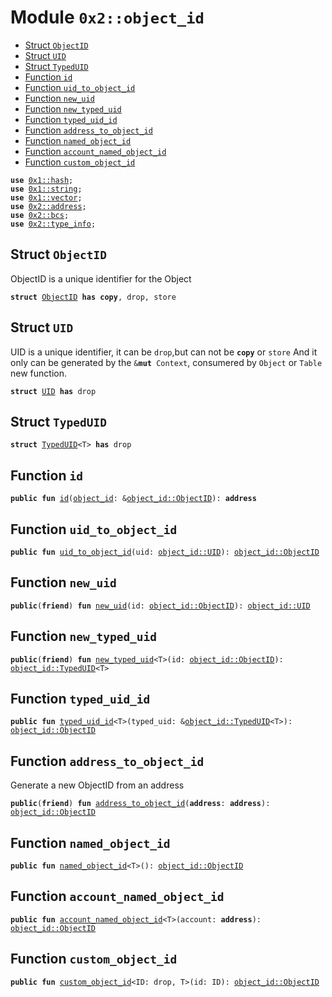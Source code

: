 
<a name="0x2_object_id"></a>

# Module `0x2::object_id`



-  [Struct `ObjectID`](#0x2_object_id_ObjectID)
-  [Struct `UID`](#0x2_object_id_UID)
-  [Struct `TypedUID`](#0x2_object_id_TypedUID)
-  [Function `id`](#0x2_object_id_id)
-  [Function `uid_to_object_id`](#0x2_object_id_uid_to_object_id)
-  [Function `new_uid`](#0x2_object_id_new_uid)
-  [Function `new_typed_uid`](#0x2_object_id_new_typed_uid)
-  [Function `typed_uid_id`](#0x2_object_id_typed_uid_id)
-  [Function `address_to_object_id`](#0x2_object_id_address_to_object_id)
-  [Function `named_object_id`](#0x2_object_id_named_object_id)
-  [Function `account_named_object_id`](#0x2_object_id_account_named_object_id)
-  [Function `custom_object_id`](#0x2_object_id_custom_object_id)


<pre><code><b>use</b> <a href="">0x1::hash</a>;
<b>use</b> <a href="">0x1::string</a>;
<b>use</b> <a href="">0x1::vector</a>;
<b>use</b> <a href="address.md#0x2_address">0x2::address</a>;
<b>use</b> <a href="bcs.md#0x2_bcs">0x2::bcs</a>;
<b>use</b> <a href="type_info.md#0x2_type_info">0x2::type_info</a>;
</code></pre>



<a name="0x2_object_id_ObjectID"></a>

## Struct `ObjectID`

ObjectID is a unique identifier for the Object


<pre><code><b>struct</b> <a href="object_id.md#0x2_object_id_ObjectID">ObjectID</a> <b>has</b> <b>copy</b>, drop, store
</code></pre>



<a name="0x2_object_id_UID"></a>

## Struct `UID`

UID is a unique identifier, it can be <code>drop</code>,but can not be <code><b>copy</b></code> or <code>store</code>
And it only can be generated by the <code>&<b>mut</b> Context</code>, consumered by <code>Object</code> or <code>Table</code> new function.


<pre><code><b>struct</b> <a href="object_id.md#0x2_object_id_UID">UID</a> <b>has</b> drop
</code></pre>



<a name="0x2_object_id_TypedUID"></a>

## Struct `TypedUID`



<pre><code><b>struct</b> <a href="object_id.md#0x2_object_id_TypedUID">TypedUID</a>&lt;T&gt; <b>has</b> drop
</code></pre>



<a name="0x2_object_id_id"></a>

## Function `id`



<pre><code><b>public</b> <b>fun</b> <a href="object_id.md#0x2_object_id_id">id</a>(<a href="object_id.md#0x2_object_id">object_id</a>: &<a href="object_id.md#0x2_object_id_ObjectID">object_id::ObjectID</a>): <b>address</b>
</code></pre>



<a name="0x2_object_id_uid_to_object_id"></a>

## Function `uid_to_object_id`



<pre><code><b>public</b> <b>fun</b> <a href="object_id.md#0x2_object_id_uid_to_object_id">uid_to_object_id</a>(uid: <a href="object_id.md#0x2_object_id_UID">object_id::UID</a>): <a href="object_id.md#0x2_object_id_ObjectID">object_id::ObjectID</a>
</code></pre>



<a name="0x2_object_id_new_uid"></a>

## Function `new_uid`



<pre><code><b>public</b>(<b>friend</b>) <b>fun</b> <a href="object_id.md#0x2_object_id_new_uid">new_uid</a>(id: <a href="object_id.md#0x2_object_id_ObjectID">object_id::ObjectID</a>): <a href="object_id.md#0x2_object_id_UID">object_id::UID</a>
</code></pre>



<a name="0x2_object_id_new_typed_uid"></a>

## Function `new_typed_uid`



<pre><code><b>public</b>(<b>friend</b>) <b>fun</b> <a href="object_id.md#0x2_object_id_new_typed_uid">new_typed_uid</a>&lt;T&gt;(id: <a href="object_id.md#0x2_object_id_ObjectID">object_id::ObjectID</a>): <a href="object_id.md#0x2_object_id_TypedUID">object_id::TypedUID</a>&lt;T&gt;
</code></pre>



<a name="0x2_object_id_typed_uid_id"></a>

## Function `typed_uid_id`



<pre><code><b>public</b> <b>fun</b> <a href="object_id.md#0x2_object_id_typed_uid_id">typed_uid_id</a>&lt;T&gt;(typed_uid: &<a href="object_id.md#0x2_object_id_TypedUID">object_id::TypedUID</a>&lt;T&gt;): <a href="object_id.md#0x2_object_id_ObjectID">object_id::ObjectID</a>
</code></pre>



<a name="0x2_object_id_address_to_object_id"></a>

## Function `address_to_object_id`

Generate a new ObjectID from an address


<pre><code><b>public</b>(<b>friend</b>) <b>fun</b> <a href="object_id.md#0x2_object_id_address_to_object_id">address_to_object_id</a>(<b>address</b>: <b>address</b>): <a href="object_id.md#0x2_object_id_ObjectID">object_id::ObjectID</a>
</code></pre>



<a name="0x2_object_id_named_object_id"></a>

## Function `named_object_id`



<pre><code><b>public</b> <b>fun</b> <a href="object_id.md#0x2_object_id_named_object_id">named_object_id</a>&lt;T&gt;(): <a href="object_id.md#0x2_object_id_ObjectID">object_id::ObjectID</a>
</code></pre>



<a name="0x2_object_id_account_named_object_id"></a>

## Function `account_named_object_id`



<pre><code><b>public</b> <b>fun</b> <a href="object_id.md#0x2_object_id_account_named_object_id">account_named_object_id</a>&lt;T&gt;(account: <b>address</b>): <a href="object_id.md#0x2_object_id_ObjectID">object_id::ObjectID</a>
</code></pre>



<a name="0x2_object_id_custom_object_id"></a>

## Function `custom_object_id`



<pre><code><b>public</b> <b>fun</b> <a href="object_id.md#0x2_object_id_custom_object_id">custom_object_id</a>&lt;ID: drop, T&gt;(id: ID): <a href="object_id.md#0x2_object_id_ObjectID">object_id::ObjectID</a>
</code></pre>
